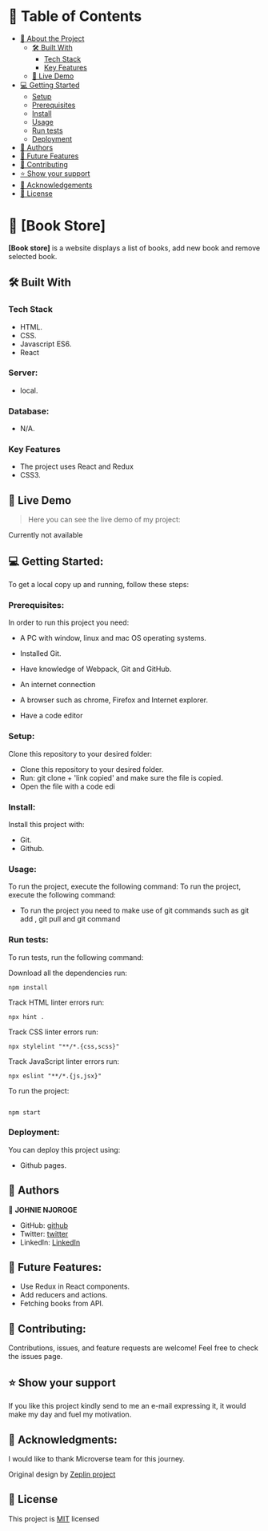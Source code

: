 <a name="readme-top"></a>


<!-- TABLE OF CONTENTS -->

# 📗 Table of Contents

- [📖 About the Project](#about-project)
  - [🛠 Built With](#built-with)
    - [Tech Stack](#tech-stack)
    - [Key Features](#key-features)
  - [🚀 Live Demo](#live-demo)
- [💻 Getting Started](#getting-started)
  - [Setup](#setup)
  - [Prerequisites](#prerequisites)
  - [Install](#install)
  - [Usage](#usage)
  - [Run tests](#run-tests)
  - [Deployment](#triangular_flag_on_post-deployment)
- [👥 Authors](#authors)
- [🔭 Future Features](#future-features)
- [🤝 Contributing](#contributing)
- [⭐️ Show your support](#support)
- [🙏 Acknowledgements](#acknowledgements)
- [📝 License](#license)

<!-- PROJECT DESCRIPTION -->

# 📖 [Book Store] <a name="about-project"></a>

**[Book store]** is a website displays a list of books, add new book and remove selected book.

## 🛠 Built With <a name="built-with"></a>

### Tech Stack <a name="tech-stack"></a>

- HTML. 
- CSS.
- Javascript ES6.
- React

### Server:
- local.
### Database:
- N/A.

### Key Features <a name="key-features"></a>
- The project uses React and Redux
- CSS3.

## 🚀 Live Demo <a name="live-demo"></a>

> Here you can see the live demo of my project:

Currently not available

<!-- - [Live Demo Link](https://johnie261.github.io/to-do-list/dist/) -->

## 💻 Getting Started:
 To get a local copy up and running, follow these steps:

### Prerequisites:
 In order to run this project you need:

 - A PC with window, linux and mac OS operating systems.
 
 - Installed Git.

 - Have knowledge of Webpack, Git and GitHub.

 - An internet connection 

 - A browser such as chrome, Firefox and Internet explorer.

 - Have a code editor

### Setup:
Clone this repository to your desired folder:


- Clone this repository to your desired folder.
- Run: git clone + 'link copied' and make sure the file is copied.
- Open the file with a code edi

### Install:
 Install this project with:
- Git.
- Github.

### Usage:
 To run the project, execute the following command:
To run the project, execute the following command:


- To run the project you need to make use of git commands such as git add , git pull and git command

### Run tests:
 To run tests, run the following command:
 

Download all the dependencies run:
```
npm install
```
Track HTML linter errors run:
```
npx hint .
```
Track CSS linter errors run:
```
npx stylelint "**/*.{css,scss}"
```
Track JavaScript linter errors run:
```
npx eslint "**/*.{js,jsx}"
```
To run the project:

```

npm start
```

### Deployment:
 You can deploy this project using:
- Github pages.

## 👥 Authors <a name="authors"></a>
👤 **JOHNIE NJOROGE**
- GitHub: [github](https://github.com/johnie261)
- Twitter: [twitter](https://twitter.com/njorogejohnie)
- LinkedIn: [LinkedIn](https://www.linkedin.com/in/john-njoroge-19b6a4245/)

## 🔭 Future Features:
- Use Redux in React components.
- Add reducers and actions.
- Fetching books from API.


## 🤝 Contributing:
Contributions, issues, and feature requests are welcome!
Feel free to check the issues page.

## ⭐️ Show your support
If you like this project kindly send to me an e-mail expressing it, it would make my day and fuel my motivation.

## 🙏 Acknowledgments:
I would like to thank Microverse team for this journey.

Original design by [Zeplin project](https://app.zeplin.io/project/5b35a9e13227086040f8eb75/screen/5b695e29bb8c844f118f9378)


## 📝 License <a name="license"></a>

This project is [MIT](./MIT.md) licensed
